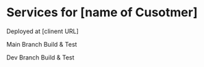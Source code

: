 # Services for [name of Cusotmer]

Deployed at [clinent URL]

Main Branch Build & Test

Dev Branch Build & Test
